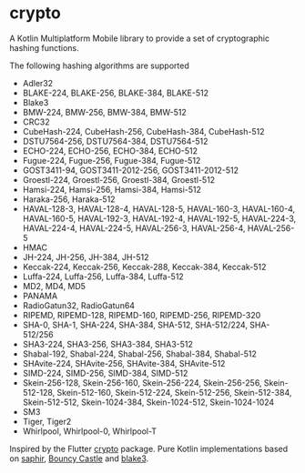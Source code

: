 # crypto

A Kotlin Multiplatform Mobile library to provide a set of cryptographic hashing
functions.

The following hashing algorithms are supported

- Adler32
- BLAKE-224, BLAKE-256, BLAKE-384, BLAKE-512
- Blake3
- BMW-224, BMW-256, BMW-384, BMW-512
- CRC32
- CubeHash-224, CubeHash-256, CubeHash-384, CubeHash-512
- DSTU7564-256, DSTU7564-384, DSTU7564-512
- ECHO-224, ECHO-256, ECHO-384, ECHO-512
- Fugue-224, Fugue-256, Fugue-384, Fugue-512
- GOST3411-94, GOST3411-2012-256, GOST3411-2012-512
- Groestl-224, Groestl-256, Groestl-384, Groestl-512
- Hamsi-224, Hamsi-256, Hamsi-384, Hamsi-512
- Haraka-256, Haraka-512
- HAVAL-128-3, HAVAL-128-4, HAVAL-128-5, HAVAL-160-3, HAVAL-160-4, HAVAL-160-5,
  HAVAL-192-3, HAVAL-192-4, HAVAL-192-5, HAVAL-224-3, HAVAL-224-4, HAVAL-224-5,
  HAVAL-256-3, HAVAL-256-4, HAVAL-256-5
- HMAC
- JH-224, JH-256, JH-384, JH-512
- Keccak-224, Keccak-256, Keccak-288, Keccak-384, Keccak-512
- Luffa-224, Luffa-256, Luffa-384, Luffa-512
- MD2, MD4, MD5
- PANAMA
- RadioGatun32, RadioGatun64
- RIPEMD, RIPEMD-128, RIPEMD-160, RIPEMD-256, RIPEMD-320
- SHA-0, SHA-1, SHA-224, SHA-384, SHA-512, SHA-512/224, SHA-512/256
- SHA3-224, SHA3-256, SHA3-384, SHA3-512
- Shabal-192, Shabal-224, Shabal-256, Shabal-384, Shabal-512
- SHAvite-224, SHAvite-256, SHAvite-384, SHAvite-512
- SIMD-224, SIMD-256, SIMD-384, SIMD-512
- Skein-256-128, Skein-256-160, Skein-256-224, Skein-256-256, Skein-512-128,
  Skein-512-160, Skein-512-224, Skein-512-256, Skein-512-384, Skein-512-512,
  Skein-1024-384, Skein-1024-512, Skein-1024-1024
- SM3
- Tiger, Tiger2
- Whirlpool, Whirlpool-0, Whirlpool-T

Inspired by the Flutter [crypto](https://pub.dev/packages/crypto)
package. Pure Kotlin implementations based on [saphir](https://github.com/sfuhrm/saphir-hash),
[Bouncy Castle](https://github.com/bcgit/bc-java/) and [blake3](https://github.com/rctcwyvrn/blake3).
